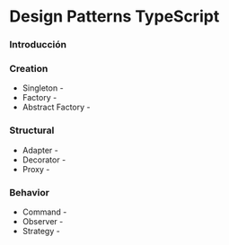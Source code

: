 # Design Patterns TypeScript




### Introducción


### Creation
* Singleton - 
* Factory - 
* Abstract Factory - 

### Structural
* Adapter - 
* Decorator - 
* Proxy -

### Behavior
* Command - 
* Observer - 
* Strategy - 


